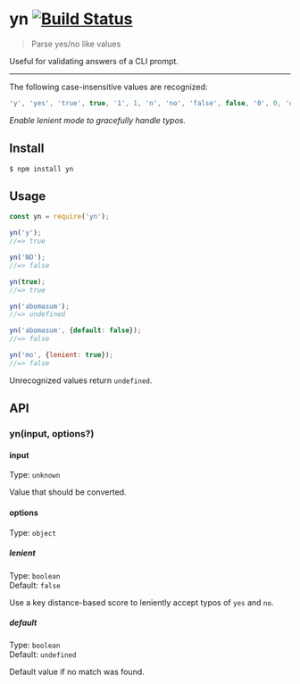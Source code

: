 # yn [![Build Status](https://travis-ci.org/sindresorhus/yn.svg?branch=master)](https://travis-ci.org/sindresorhus/yn)

> Parse yes/no like values

Useful for validating answers of a CLI prompt.

---

The following case-insensitive values are recognized:

```js
'y', 'yes', 'true', true, '1', 1, 'n', 'no', 'false', false, '0', 0, 'on', 'off'
```

*Enable lenient mode to gracefully handle typos.*


## Install

```
$ npm install yn
```


## Usage

```js
const yn = require('yn');

yn('y');
//=> true

yn('NO');
//=> false

yn(true);
//=> true

yn('abomasum');
//=> undefined

yn('abomasum', {default: false});
//=> false

yn('mo', {lenient: true});
//=> false
```

Unrecognized values return `undefined`.


## API

### yn(input, options?)

#### input

Type: `unknown`

Value that should be converted.

#### options

Type: `object`

##### lenient

Type: `boolean`\
Default: `false`

Use a key distance-based score to leniently accept typos of `yes` and `no`.

##### default

Type: `boolean`\
Default: `undefined`

Default value if no match was found.
